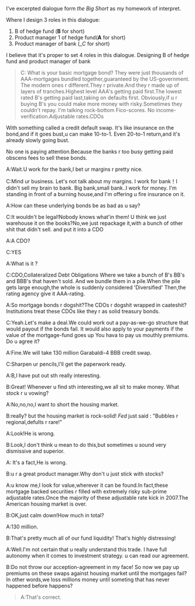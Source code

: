 
I've excerpted dialogue form _the Big Short_ as my homework of interpret.

Where I design 3 roles in this dialogue:

1. B of hedge fund (__B__ for short)
2. Product manager 1 of hedge fund(__A__ for short)
3. Product manager of bank (__C_ for short)

I believe that it's proper to set 4 roles in this dialogue.
Designing B of hedge fund and product manager of bank



>C: What is your basic mortgage bond? They were just thousands of AAA-mortgages bundled together,guaranteed by the US-government.
The modern ones r different.They r private.And they r made up of layers of tranches.Highest level AAA's getting paid first.The lowest rated B's getting paid last,taking on defaults first.
Obviously,if u r buying B's you could make more money with risky.Sometimes they couldn't repay.
I'm talking rock-bottom Fico-scores.
No income-verification.Adjustable rates.CDOs

With something called a credit default swap.
It's like insurance on the bond,and if it goes bust,u can make 10-to-1.
Even 20-to-1 return,and it's already slowly going bust.

No one is paying attention.Because the banks r too busy getting paid obscens fees to sell these bonds.

A:Wait.U work for the bank,I bet ur margins r pretty nice.

C:Mind ur business. Let's not talk about my margins.
I work for bank！I didn't sell my brain to bank.
Big bank,small bank..I work for money.
I'm standing in front of a burning house,and I'm offering u fire insurance on it.

A:How can these underlying bonds be as bad as u say?

C:It wouldn't be legal!Nobody knows what'in them!
U think we just warehouse it on the books?No,we just repackage it,with a bunch of other shit that didn't sell.
and put it into a CDO

A:A CDO?

C:YES

A:What is it ?

C:CDO,Collateralized Debt Obligations
Where we take a bunch of B's BB's and BBB's that haven't sold.
And we bundle them in a pile.When the pile gets large enough,the whole is suddenly considered 'Diversified'
Then,the rating agency give it AAA-rating.

A:So mortgage bonds r dogshit?The CDOs r dogshit wrapped in caateshit?
Institutions treat these CDOs like they r as solid treasury bonds.

C:Yeah.Let's make a deal.We could work out a pay-as-we-go structure that would payout if the bonds fail.
It would also apply to your payments if the value of the mortgage-fund goes up
You hava to pay us mouthly premiums.
Do u agree it?

A:Fine.We will take 130 million Garabaldi-4 BBB credit swap.

C:Sharpen ur pencils,I'll get the paperwork ready.


A:B,I have put out sth really interesting.

B:Great! Whenever u find sth interesting,we all sit to make money.
What stock r u vowing?

A:No,no,no,I want to short the housing market.

B:really? but the housing market is rock-solid!
_Fed_ just said : "Bubbles r regional,defults r rare!"

A:Look!He is wrong.

B:Look,I don't think u mean to do this,but sometimes u sound very dismissive and superior.

A: It's a fact,He is wrong.

B:u r a great product manager.Why don't u just stick with stocks?

A:u know me,I look for value,wherever it can be found.In fact,these mortgage backed securities r filled with extremely risky sub-prime adjustable rates.Once the majority of these adjustable rate kick in 2007.The American housing market is over.

B:OK,just calm down!How much in total?

A:130 million.

B:That's pretty much all of our fund liquidity!
That's highly distressing!

A:Well.I'm not certain that u really understand this trade.
I have full autonomy when it comes to investment strategy.
u can read our agreement.

B:Do not throw our acception-agreement in my face!
So now we pay up premiums on these swaps against housing market until the mortgages fail?
In other words,we loss millions money until someting that has never happened before happens?

>A:That's correct.



